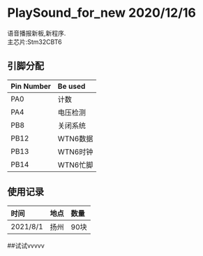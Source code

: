# PlaySound_for_new 2020/12/16
语音播报新板,新程序.  
主芯片:Stm32CBT6  
## 引脚分配  
|Pin Number   |Be used  |  
|:----------  |:------  |  
|PA0          |计数     |  
|PA4          |电压检测  |  
|PB8          |关闭系统  |  
|PB12         |WTN6数据  |  
|PB13         |WTN6时钟  |  
|PB14         |WTN6忙脚 |  
## 使用记录 
|时间		  |地点|数量| 
|:---------   |:---|:---|
|2021/8/1|扬州| 90块|	
##试试vvvvv

